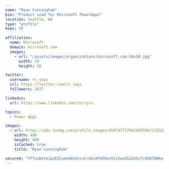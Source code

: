 ```yaml
---
name: "Ryan Cunningham"
bio: "Product Lead for Microsoft PowerApps"
location: Seattle, WA
type: "profile"
heat: 50

affiliation:
  name: Microsoft
  domain: microsoft.com
  images:
    - url: "/assets/images/organizations/microsoft.com-50x50.jpg"
      width: 50
      height: 50

twitter:
  username: rc_says
  url: https://twitter.com/rc_says
  followers: 2877

linkedin:
  url: https://www.linkedin.com/in/rycu

topics:
  - Power Apps

images:
  - url: https://pbs.twimg.com/profile_images/459747717862805504/CJIGZejd_400x400.png
    width: 400
    height: 400
    isCached: true
    title: "Ryan Cunningham"

secured: "YfTuoDxYoJpzE2CyekHAtUscut/bGvkPdS9xo5Ci5wvOSZw5GzfcEHd7QHKwf2QmWLRAHhfR1F2wcR6YndDoF+9yWrPIoaJ79XD/u9WoMknu7CSdLyHOvCqMdJzMh3UWwue3bltkaiNPi4Cs/W9+ZHNVdpk9Gwum5vihywjKReSVup50Ji8YsNnT1ACtYPPqX8qQH3Se4NFevS0eMpu+cyCITkEUTBZJMBXQeRSOWmXmmOh/DPltXvGwGkCco1swnuH9i3wGW/nYhhOEV+Z4SRZRvVk8/5ON7Kg37UEr0227S43hEzvC2JSuopM0Gb0hlSynfz7uZrvdG4fAmY7xiNHte2dyJZJlyPf23cuP0lhQN+ra+ln27mjv8NhS2ZFYTaMPoLAZ4g9nOggzBHAUBKNu6rT+aBmce/e5veK6iXc=;eyqUPFjK4B6JOlMPunNn9Q=="
---
```


